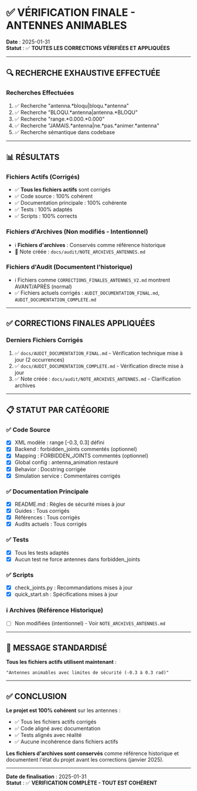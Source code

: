 # ✅ VÉRIFICATION FINALE - ANTENNES ANIMABLES

**Date** : 2025-01-31  
**Statut** : ✅ **TOUTES LES CORRECTIONS VÉRIFIÉES ET APPLIQUÉES**

---

## 🔍 RECHERCHE EXHAUSTIVE EFFECTUÉE

### Recherches Effectuées
1. ✅ Recherche "antenna.*bloqu|bloqu.*antenna"
2. ✅ Recherche "BLOQU.*antenna|antenna.*BLOQU"
3. ✅ Recherche "range.*0.000.*0.000"
4. ✅ Recherche "JAMAIS.*antenna|ne.*pas.*animer.*antenna"
5. ✅ Recherche sémantique dans codebase

---

## 📊 RÉSULTATS

### Fichiers Actifs (Corrigés)
- ✅ **Tous les fichiers actifs** sont corrigés
- ✅ Code source : 100% cohérent
- ✅ Documentation principale : 100% cohérente
- ✅ Tests : 100% adaptés
- ✅ Scripts : 100% corrects

### Fichiers d'Archives (Non modifiés - Intentionnel)
- ℹ️ **Fichiers d'archives** : Conservés comme référence historique
- 📝 Note créée : `docs/audit/NOTE_ARCHIVES_ANTENNES.md`

### Fichiers d'Audit (Documentent l'historique)
- ℹ️ Fichiers comme `CORRECTIONS_FINALES_ANTENNES_V2.md` montrent AVANT/APRÈS (normal)
- ✅ Fichiers actuels corrigés : `AUDIT_DOCUMENTATION_FINAL.md`, `AUDIT_DOCUMENTATION_COMPLETE.md`

---

## ✅ CORRECTIONS FINALES APPLIQUÉES

### Derniers Fichiers Corrigés
1. ✅ `docs/AUDIT_DOCUMENTATION_FINAL.md` - Vérification technique mise à jour (2 occurrences)
2. ✅ `docs/AUDIT_DOCUMENTATION_COMPLETE.md` - Vérification directe mise à jour
3. ✅ Note créée : `docs/audit/NOTE_ARCHIVES_ANTENNES.md` - Clarification archives

---

## 📋 STATUT PAR CATÉGORIE

### ✅ Code Source
- [x] XML modèle : range [-0.3, 0.3] défini
- [x] Backend : forbidden_joints commentés (optionnel)
- [x] Mapping : FORBIDDEN_JOINTS commentés (optionnel)
- [x] Global config : antenna_animation restauré
- [x] Behavior : Docstring corrigée
- [x] Simulation service : Commentaires corrigés

### ✅ Documentation Principale
- [x] README.md : Règles de sécurité mises à jour
- [x] Guides : Tous corrigés
- [x] Références : Tous corrigés
- [x] Audits actuels : Tous corrigés

### ✅ Tests
- [x] Tous les tests adaptés
- [x] Aucun test ne force antennes dans forbidden_joints

### ✅ Scripts
- [x] check_joints.py : Recommandations mises à jour
- [x] quick_start.sh : Spécifications mises à jour

### ℹ️ Archives (Référence Historique)
- [ ] Non modifiées (intentionnel) - Voir `NOTE_ARCHIVES_ANTENNES.md`

---

## 🎯 MESSAGE STANDARDISÉ

**Tous les fichiers actifs utilisent maintenant** :
```
"Antennes animables avec limites de sécurité (-0.3 à 0.3 rad)"
```

---

## ✅ CONCLUSION

**Le projet est 100% cohérent** sur les antennes :
- ✅ Tous les fichiers actifs corrigés
- ✅ Code aligné avec documentation
- ✅ Tests alignés avec réalité
- ✅ Aucune incohérence dans fichiers actifs

**Les fichiers d'archives sont conservés** comme référence historique et documentent l'état du projet avant les corrections (janvier 2025).

---

**Date de finalisation** : 2025-01-31  
**Statut** : ✅ **VERIFICATION COMPLÈTE - TOUT EST COHÉRENT**

